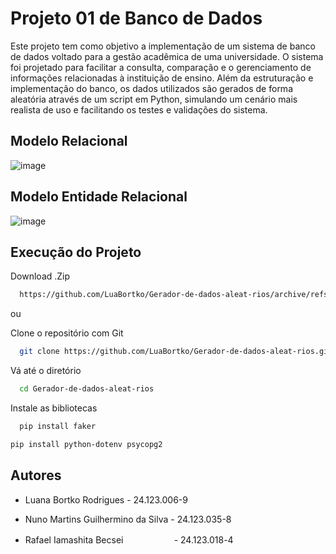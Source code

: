 
# Projeto 01 de Banco de Dados
   

Este projeto tem como objetivo a implementação de um sistema de banco de dados voltado para a gestão acadêmica de uma universidade. O sistema foi projetado para facilitar a consulta, comparação e o gerenciamento de informações relacionadas à instituição de ensino. Além da estruturação e implementação do banco, os dados utilizados são gerados de forma aleatória através de um script em Python, simulando um cenário mais realista de uso e facilitando os testes e validações do sistema.

## Modelo Relacional

![image](https://github.com/user-attachments/assets/7afa1106-6a0b-4bc5-9bc6-ede1a283ed89)

## Modelo Entidade Relacional

![image](https://github.com/user-attachments/assets/a479afed-bbcb-4d07-9edc-00732fe35a08)

## Execução do Projeto

Download .Zip

```bash
  https://github.com/LuaBortko/Gerador-de-dados-aleat-rios/archive/refs/heads/main.zip
```

ou

Clone o repositório com Git

```bash
  git clone https://github.com/LuaBortko/Gerador-de-dados-aleat-rios.git
```

Vá até o diretório 

```bash
  cd Gerador-de-dados-aleat-rios
```

Instale as bibliotecas

```bash
  pip install faker
```

```bash
pip install python-dotenv psycopg2
```

## Autores

- Luana Bortko Rodrigues - 24.123.006-9  

- Nuno Martins Guilhermino da Silva - 24.123.035-8

- Rafael Iamashita Becsei ㅤㅤㅤㅤㅤㅤ- 24.123.018-4

